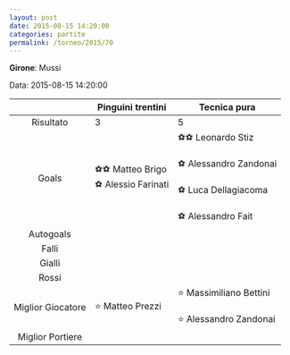 ```yaml
---
layout: post
date: 2015-08-15 14:20:00
categories: partite
permalink: /torneo/2015/70
---
```

**Girone**: Mussi

Data: 2015-08-15 14:20:00

| | Pinguini trentini | Tecnica pura |
|:-----:|-----|-----|
Risultato|3|5
Goals|⚽⚽ Matteo Brigo<br/>⚽ Alessio Farinati|⚽⚽ Leonardo Stiz<br/><br/>⚽ Alessandro Zandonai<br/><br/>⚽ Luca Dellagiacoma<br/><br/>⚽ Alessandro Fait<br/>
Autogoals||
Falli||
Gialli||
Rossi||
Miglior Giocatore|⭐ Matteo Prezzi<br/>|⭐ Massimiliano Bettini<br/><br/>⭐ Alessandro Zandonai<br/>
Miglior Portiere||